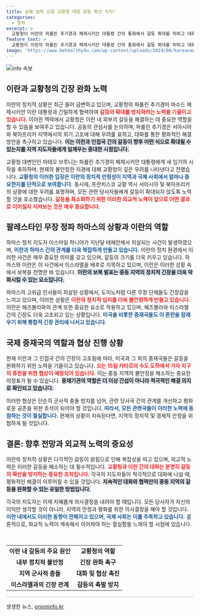 ```yaml
---
title: 보복 임박 신호 교황청 대응 갈등 확산 저지!
categories:
  - 정치
excerpt: >
  교황청이 이란의 파롤린 추기경과 페제시키안 대통령 간의 통화에서 갈등 확대를 피하고 대화와 평화의 필요성을 강조했습니다. 이번 통화는 서아시아의 긴장을 완화하려는 노력의 일환으로, 이란 내에서의 격렬한 갈등과 하마스 지도자의 피살을 배경으로 하고 있습니다.
feature_text: >
  교황청이 이란의 파롤린 추기경과 페제시키안 대통령 간의 통화에서 갈등 확대를 피하고 대화와 평화의 필요성을 강조했습니다. 이번 통화는 서아시아의 긴장을 완화하려는 노력의 일환으로, 이란 내에서의 격렬한 갈등과 하마스 지도자의 피살을 배경으로 하고 있습니다.
image: 'https://www.behealthy4u.com/wp-content/uploads/2024/06/koreanews.jpg'
---
```


<p><img src="https://www.behealthy4u.com/wp-content/uploads/2024/06/koreanews.jpg" alt="info 속보" /></p>

<h2 data-ke-size="size26">이란과 교황청의 긴장 완화 노력</h2>

<p data-ke-size="size16">이란의 정치적 상황은 최근 들어 급변하고 있으며, 교황청의 파롤린 추기경이 마수드 페제시키안 이란 대통령과 긴밀하게 협력하여 <b><span style="color: #ee2323;">갈등의 확대를 방지하려는 노력을 기울이고 있습니다.</span></b> 이러한 맥락에서 교황청은 이란 내 외부의 갈등을 해결하는 데 중요한 역할을 할 수 있음을 보여주고 있습니다. 공동의 관심사를 논의하며, 파롤린 추기경은 서아시아와 북아프리카 지역에서의 위기 고조에 대해 우려를 표하고, 대화를 통한 평화적인 해결 방안을 촉구하고 있습니다. <b><span style="background-color: #21538527;">이는 이란과 인접국 간의 갈등이 향후 어떤 식으로 확대될 수 있는지를 지역 지도자들에게 일깨우는 중대한 시점입니다.</span></b></p>

<p data-ke-size="size16">교황청 대변인인 마테오 브루니는 파롤린 추기경이 페제시키안 대통령에게 새 임기의 시작을 축하하며, 현재의 불안정한 지경에 대해 교황청이 깊은 우려를 나타낸다고 전했습니다. <b><span style="color: #1a5490;">교황청의 이러한 입장은 이란의 정치적 안정성이 지역과 국제 사회에서 얼마나 중요한지를 단적으로 보여줍니다.</span></b> 동시에, 프란치스코 교황 역시 서아시아 및 북아프리카의 상황에 대한 우려를 표명하며, 모든 관련 당사자들에게 갈등이 확대되지 않도록 노력할 것을 호소했습니다. <b><span style="color: #ee2323;">갈등을 최소화하기 위한 이러한 외교적 노력이 앞으로 어떤 결과로 이어질지 지켜보는 것은 매우 중요합니다.</span></b></p>

<h2 data-ke-size="size26">팔레스타인 무장 정파 하마스의 상황과 이란의 역할</h2>

<p data-ke-size="size16">하마스 정치 지도자 이스마일 하니야가 지난달 테헤란에서 피살되는 사건이 발생하였으며, <b><span style="color: #1a5490;">이란과 하마스 간의 관계를 더욱 복잡하게 만들고 있습니다.</span></b> 이란의 정치 환경에서 이러한 사건은 매우 중요한 의미를 갖고 있으며, 갈등의 크기를 더욱 키우고 있습니다. 하마스와 이란은 이 사건에서 이스라엘을 배후로 지목하고 있으며, 이란은 이러한 상황 속에서 보복을 천명한 바 있습니다. <b><span style="background-color: #21538527;">이란의 보복 발표는 중동 지역의 정치적 긴장을 더욱 악화시킬 수 있는 요소입니다.</span></b></p>

<p data-ke-size="size16">하마스의 고위급 인사들이 피살된 상황에서, 도미노처럼 다른 무장 단체들도 긴장감을 느끼고 있으며, 이러한 상황은 <b><span style="color: #ee2323;">이란의 정치적 입지를 더욱 불안정하게 만들고 있습니다.</span></b> 이란은 헤즈볼라와의 관계 또한 중요한 요소로 작용하고 있으며, 헤즈볼라와 이스라엘 간의 긴장도 더욱 고조되고 있는 상황입니다. <b><span style="color: #1a5490;">미국을 비롯한 중재국들도 이 혼란을 잠재우기 위해 통합적 긴장 관리에 나서고 있습니다.</span></b></p>

<h2 data-ke-size="size26">국제 중재국의 역할과 협상 진행 상황</h2>

<p data-ke-size="size16">현재 이란과 그 인접국 간의 긴장이 고조됨에 따라, 미국과 그 외의 중재국들은 갈등을 완화하기 위한 노력을 기울이고 있습니다. <b><span style="color: #ee2323;">오는 15일 카타르의 수도 도하에서 가자 지구의 휴전을 위한 협상이 예정되어 있습니다.</span></b> 이는 중동 지역의 불안정을 해소하는 중요한 이정표가 될 수 있습니다. <b><span style="background-color: #21538527;">중재기관의 역할은 더 이상 간섭이 아니라 적극적인 해결 의지로 확인되고 있습니다.</span></b></p>

<p data-ke-size="size16">이러한 협상은 단순히 군사적 충돌 방지를 넘어, 관련 당사국 간의 관계를 개선하고 평화로운 공존을 위한 초석이 되어야 할 것입니다. <b><span style="color: #1a5490;">따라서, 모든 관련국들이 이러한 노력에 동참하는 것이 절실합니다.</span></b> 현재의 상황이 지속된다면, 지역의 정치적 및 경제적 안정을 위협하게 될 것입니다.</p>

<h2 data-ke-size="size26">결론: 향후 전망과 외교적 노력의 중요성</h2>

<p data-ke-size="size16">이란의 정치적 상황은 다각적인 갈등이 얽힘으로 인해 복잡성을 띠고 있으며, 외교적 노력은 이러한 갈등을 해소하는 데 필수적입니다. <b><span style="color: #ee2323;">교황청과 이란 간의 대화는 분명히 갈등의 확산을 방지하는 중요한 조치입니다.</span></b> 각국의 지도자들이 적극적으로 대화에 나설 때, 평화적인 해결이 이루어질 수 있을 것입니다. <b><span style="background-color: #21538527;">지속적인 대화와 협력만이 중동 지역의 갈등을 완화할 수 있는 유일한 방법입니다.</span></b></p>

<p data-ke-size="size16">각국의 지도자는 이제 지혜롭게 의사결정을 내려야 할 때입니다. 모든 당사자가 자신의 이익만 생각할 것이 아니라, 지역의 안정과 평화를 위한 의사결정을 해야 할 것입니다. <b><span style="color: #1a5490;">이란 내에서도 이러한 동향이 전해지고 있으며, 국제 사회는 이를 주목하고 있습니다.</span></b> 결론적으로, 외교적 노력이 계속해서 이어져야 하는 절실함을 느껴야 할 시점에 있습니다.</p>

<p data-ke-size="size16">&nbsp;</p>

<table>
  <tr>
    <td style="text-align: center; height: 17px;"><b>이란 내 갈등의 주요 원인</b></td>
    <td style="text-align: center; height: 17px;"><b>교황청의 역할</b></td>
  </tr>
  <tr>
    <td style="text-align: center; height: 17px;"><b>내부 정치적 불안정</b></td>
    <td style="text-align: center; height: 17px;"><b>긴장 완화 촉구</b></td>
  </tr>
  <tr>
    <td style="text-align: center; height: 17px;"><b>지역 군사적 충돌</b></td>
    <td style="text-align: center; height: 17px;"><b>대화 및 협상 촉진</b></td>
  </tr>
  <tr>
    <td style="text-align: center; height: 17px;"><b>이스라엘과의 긴장 관계</b></td>
    <td style="text-align: center; height: 17px;"><b>갈등의 촉발 방지</b></td>
  </tr>
</table>

<hr style="height: 2px; border: none; background-color: #ddd;" />
생생한 뉴스, <a href="https://onioninfo.kr" rel="dofollow">onioninfo.kr</a>



